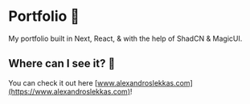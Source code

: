 # Portfolio 👋

My portfolio built in Next, React, & with the help of ShadCN & MagicUI.

## Where can I see it? 🤔

You can check it out here [www.alexandroslekkas.com](https://www.alexandroslekkas.com)!
